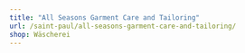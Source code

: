 ```yaml
---
title: "All Seasons Garment Care and Tailoring"
url: /saint-paul/all-seasons-garment-care-and-tailoring/
shop: Wäscherei
---
```

